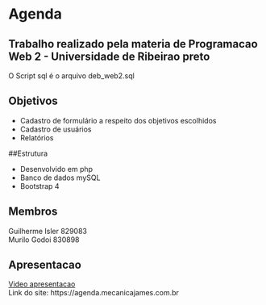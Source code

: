# Agenda
<h2>Trabalho realizado pela materia de Programacao Web 2 - Universidade de Ribeirao preto</h2>

O Script sql é o arquivo deb_web2.sql

<h2>Objetivos</h2>

- Cadastro de formulário a respeito dos objetivos escolhidos
- Cadastro de usuários
- Relatórios

##Estrutura
- Desenvolvido em php
- Banco de dados mySQL
- Bootstrap 4

<h2>Membros</h2>
Guilherme Isler 829083<br>
Murilo Godoi 830898

<h2>Apresentacao</h2>
<a href="https://www.youtube.com/watch?v=5czTIBnZUek&feature=youtu.be"> Video apresentacao</a>
<br>
Link do site: https://agenda.mecanicajames.com.br
